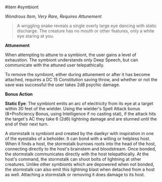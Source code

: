 #item #symbiont 

*Wondrous Item, Very Rare, Requires Attunement*

> A wriggling snake reveals a single overly large eye dancing with static discharge. The creature has no mouth or other features, only a white eye staring at you.

**Attunement**

When attempting to attune to a symbiont, the user gains a level of exhaustion. The symbiont understands only Deep Speech, but can communicate with the attuned user telepathically.

To remove the symbiont, either during attunement or after it has become attached, requires a DC 15 Constitution saving throw, and whether or not the save was successful the user takes 2d8 psychic damage.

**Bonus Action**

**Static Eye**: The symbiont emits an arc of electricity from its eye at a target within 30 feet of the wielder. Using the wielder's Spell Attack bonus (8+Proficiency Bonus, using Intelligence if no casting stat), if the attack hits the target's AC they take 6 (2d6) lightning damage and are stunned until the end of their next turn.

A stormstalk is symbiont and created by the daelkyr with inspiration in one of the eyestalks of a beholder. It can bond with a willing or helpless host. When it finds a host, the stormstalk burrows roots into the head of the host, connecting directly to the host's brainstem and bloodstream. Once bonded, the stormstalk communicates directly with the host telepathically. At the host's command, the stormstalk can shoot bolts of lightning at other creatures. Unlike other symbionts which are depowered when not bonded, the stormstalk can also emit this lightning blast when detached from a host as well. Attaching a stormstalk or removing it does damage to its host.